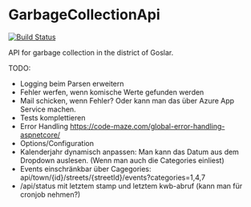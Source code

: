 # GarbageCollectionApi

[![Build Status](https://travis-ci.com/DanielGrams/GarbageCollectionApi.svg?branch=master)](https://travis-ci.com/DanielGrams/GarbageCollectionApi)

API for garbage collection in the district of Goslar.

TODO:

- Logging beim Parsen erweitern
- Fehler werfen, wenn komische Werte gefunden werden
- Mail schicken, wenn Fehler? Oder kann man das über Azure App Service machen.
- Tests komplettieren
- Error Handling <https://code-maze.com/global-error-handling-aspnetcore/>
- Options/Configuration
- Kalenderjahr dynamisch anpassen: Man kann das Datum aus dem Dropdown auslesen. (Wenn man auch die Categories einliest)
- Events einschränkbar über Cagegories: api/town/{id}/streets/{streetId}/events?categories=1,4,7
- /api/status mit letztem stamp und letztem kwb-abruf (kann man für cronjob nehmen?)
